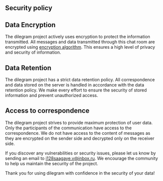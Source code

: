 ## Security policy

## Data Encryption

The dilegram project actively uses encryption to protect the information transmitted. All messages and data transmitted through this chat room are encrypted using [encryption algorithm](https://en.m.wikipedia.org/wiki/SHA-2). This ensures a high level of privacy and security of information.

## Data Retention

The dilegram project has a strict data retention policy. All correspondence and data stored on the server is handled in accordance with the data retention policy. We make every effort to ensure the security of stored information and prevent unauthorized access.

## Access to correspondence

The dilegram project strives to provide maximum protection of user data. Only the participants of the communication have access to the correspondence. We do not have access to the content of messages as they are encrypted on the sender side and decrypted only on the receiver side.

If you discover any vulnerabilities or security issues, please let us know by sending an email to i128saagaye.v@inbox.ru. We encourage the community to help us maintain the security of the project.

Thank you for using dilegram with confidence in the security of your data!
